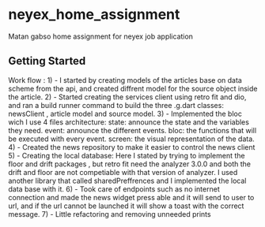 # neyex_home_assignment

Matan gabso home assignment for neyex job application

## Getting Started

Work flow :
    1) - I started by creating models of the articles base on data scheme from the api, and created diffrent model for the 
        source object inside the article.
    2) - Started creating the services client using retro fit and dio, and ran a build runner command to build the three
        .g.dart classes: newsClient , article model and source model.
    3) - Implemented the bloc wich I use 4 files architecture:
            state: announce the state and the variables they need.
            event:  announce the different events.
            bloc: the functions that will be executed with every event.
            screen: the visual representation of the data.
    4) - Created the news repository to make it easier to control the news client
    5) - Creating the local database: 
            Here I stated by trying to implement the floor and drift packages , but retro fit need the analyzer 
            3.0.0 and both the drift and floor are not competiable with that version of analyzer.
            I used another library that called sharedPreffrences and I implemented the local data base with it.
    6) - Took care of endpoints such as no internet connection and made the news widget press able and it will send to user 
            to url,  and if the url cannot be launched it will show a toast with the correct message.
    7) - Little refactoring and removing unneeded prints 
    

